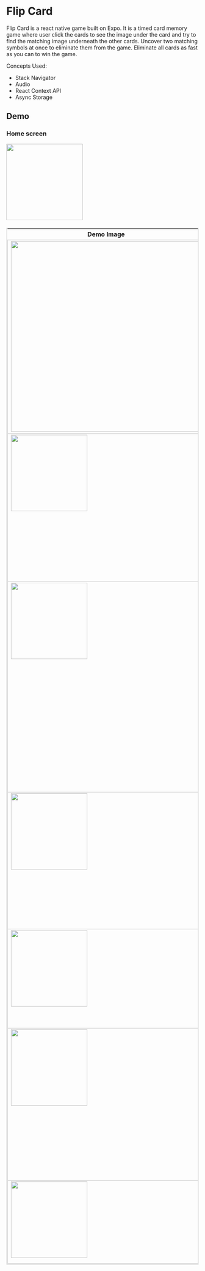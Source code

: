 # Flip Card

Flip Card is a react native game built on Expo. It is a timed card memory game where user click the cards to see the image under the card and try to find the matching image underneath the other cards. Uncover two matching symbols at once to eliminate them from the game. Eliminate all cards as fast as you can to win the game.

Concepts Used: 
<ul>
<li>Stack Navigator</li>
<li>Audio</li>
<li>React Context API</li>
<li> Async Storage </li>
</ul>

## Demo

### Home screen
<image src="demo/FlipCardDemo.gif" width="200px">

<table style="border: 2px solid #ddd;  border-collapse: collapse;margin-top: 20px" align="center">
    <tr>
        <th style="width: 200px">Demo Image </th>
        <th style="text-align:center">Description </th>
    </tr>
    <tr style="border: 2px solid #ddd;">
        <td>
            <image src="demo/GameCategories.jpeg" width=500>
        </td>
        <td style="width="40%">
            <h2>Select category</h2>
            Users can select the category they want to play
        </td>
    </tr>
     <tr style="border: 2px solid #ddd;">
        <td style="display:flex; flex-direction:column;margin-bottom: 10px">
            <image src="demo/GameCategoriesSaved.jpeg" width="200px">
        </td>
        <td>
            <h2>Select category (ii)</h2>
            This shows the categories of all games already played by the users. Blue indicates it was played previously, and gray indicated unplayed
        </td>
    </tr>
     <tr style="border: 2px solid #ddd;">
        <td style="display:flex; flex-direction:column;margin-bottom: 10px">
            <image src="demo/Levels.jpeg" width="200px">
        </td>
        <td>
            <h2>Select Level</h2>
            Users can select the category the level they want to play.
            <ul>
            <li>Easy has 8 pairs of cards to be matched</li>
            <li>Medium 10 pairs of cards to be matched</li><li>Hard 12 pairs of cards to be matched. </li>
            </ul>
        </td>
    </tr>
     <tr style="border: 2px solid #ddd;">
        <td style="display:flex; flex-direction:column;margin-bottom: 10px">
            <image src="demo/Game.jpeg" width="200px">
        </td>
        <td>
            <h2>Game screen</h2>
            Easy level for category fruits, with timer running on the top left. On the top right, the user can mute or un-mute the background music. 
        </td>
    </tr>
    <tr style="border: 2px solid #ddd;">
        <td style="display:flex; flex-direction:column;margin-bottom: 10px">
            <image src="demo/PauseExit.jpeg" width="200px">
        </td>
        <td>
        <h2>Game screen</h2>
           Between the game, user can pause/resume the game or exit from there. 
        </td>
    </tr>
    <tr style="border: 2px solid #ddd;">
        <td style="display:flex; flex-direction:column;margin-bottom: 10px">
            <image src="demo/Stats.jpeg" width="200px">
        </td>
        <td>
        <h2>Stats screen</h2>
          User can see the statistics of the games that were played previously. Average time taken to solve and best time to solve is shown level wise for all the categories.
        </td>
    </tr>
    <tr style="border: 2px solid #ddd;">
        <td style="display:flex; flex-direction:column;margin-bottom: 10px">
            <image src="demo/About.jpeg" width="200px">
        </td>
        <td>
        <h2>About screen</h6>
          About the app.
        </td>
    </tr>
</table>


